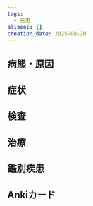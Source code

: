 ```yaml
---
tags:
  - 疾患
aliases: []
creation_date: 2025-08-20
---
```


## 病態・原因

## 症状

## 検査

## 治療

## 鑑別疾患

## Ankiカード